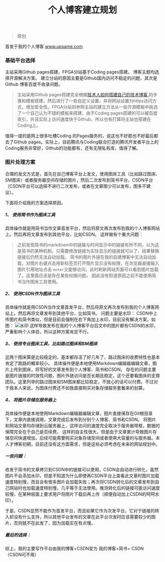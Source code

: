﻿---
layout: post
title: 个人博客建立规划
category: computer-net
tags: [it]
excerpt: 个人博客建立规划
---

> 原创

首发于我的个人博客 <a href="https://www.upsame.com" target="_blank"> www.upsame.com </a>
### 基础平台选择
主站采用Github pages搭建，FPGA分站基于Coding pages搭建。
博客主题均选择开源解决方案。
建立分站的原因主要是Github国内访问不稳定的问题，其次是Github 博客百度不收录问题。
> 主站采用Github pages搭建完全根据<a href="https://www.cnblogs.com/ityouknow/p/9680137.html" target="_blank">技术人如何搭建自己的技术博客 </a>的步骤和模板搭建，然后进行了一些自定义设置，并将网站设置为https访问方式，增加安全性。FPGA分站则参照主站的建立方法从一些开源模板中挑选了一个自己认为不错的模板来搭建，由于Coding pages搭建的可以被百度索引，并且实际上访问速度快于Github，所以也有打算将主站也搭建在Coding上。

值得一提的是网上很多吐槽Coding 的Pages服务的，说这也不好那也不好最后都去了Github pages。实际上，目前腾讯与Coding联合打造的腾讯开发者平台上的Coding服务非常好，Github的功能都有，还有无限私有库，值得了解。

### 图片处理方案
合理的发文方式是，首先在自己博客平台上发文，使用图床工具（比如路过图床、SM图床）或者服务器空间存储的图片，然后二次发布到简书平台，CSDN平台（CSDN平台可以选择不进行二次发布，或者在文章图少可以发布，图多不建议）。

下面将介绍我的方案选择原因。
##### 1、 使用简书作为图床工具
具体操作就是用简书当作文章首发平台，然后将原文再次发布到我的个人博客网站上。然后再将文章发布到其他平台，比如CSDN。
这样做有个重大问题：
> 之前发现简书的markdown中的链接与时间显示中的链接有所不同，以为这是简书的某种机制，只需要修改链接为实际显示的链接就可以了，结果替换链接后仍然无法自动加载。
简书的图片外链在我的自建博客中无法自动加载，对图片右键点击用新标签页打开图片显示没有权限，在浏览器直接输入图片引用地址点击 `enter`又能够访问，此时刷新网站页面可以看到图片加载了。这里面应该是存在某些权限问题。
因此没有知道原因之前不能使用简书当作图床工具使用。

##### 2、 使用CSDN作为图床工具
具体操作就是用CSDN当作文章首发平台，然后将原文再次发布到我的个人博客网站上。然后再将文章发布到其他平台，比如简书。
问题主要是水印：
CSDN中上传图片和简书类似，但是目前会强制在右下角加上水印，目前没有解决方案，如图：
![水印](https://s2.ax1x.com/2019/10/22/KG173q.png)
这样导致发布在我的个人博客平台后文中的图片都有CSDN的水印，严重影响个人体验，所以这种方案肯定不行。


##### 3、 使用专业图床工具，比如路过图床和SM图床
这两个图床算是比较稳定的，基本都存活了好几年了，路过图床的收费特性也基本肯定了跑路的概率较小。
具体操作便是本地使用Markdown编辑器编辑文章，图片上传到图床，将写好的文章发布到个人博客、简书和CSDN。
存在的问题主要是图片链接的时效性问题，图片外链访问是否长期且稳定，这个还要看图床的支撑团队。这里列举的路过图床和SM图床都比较稳定，不放心的话可以付费。不过对于我本人来说，为图床付费还不如我直接购买对象存储服务套餐来的划算。

##### 4、 将图片存储在服务器上
具体操作便是本地使用Markdown编辑器编辑文章，图片直接保存在Git根目录下，文章内直接调用，文章完成后发布到分别个人博客、简书和CSDN。
将图片和网站文章均存储到云服务器上，这样访问的速度完全取决于服务器带框，数据的保障完全在于自己是否续费。
这样的自主性很大，但是由于文章累计导致图片存储空间快速增加，后续可能需要购买对象存储空间或者使用大容量的与服务器。本人才博客初期，目前还没有这方面需求，但是这些必须考虑在未来的网站规划中。

##### 一些问题：
收发于简书的文章拷贝到CSDN中的链接可以使用，CSDN会自动进行转化，虽然图片不会添加水印，但是不知道为什么即使再CSDN平台上查看此文章时图片加载速度特别慢，而且会有很多图片会加载失败；再次将CSDN转化后的文章发布到自己网站时也加载速度特别慢，几乎等于无法使用。推测转化后的链接可能访问速度较慢，在某种层面上要求用户将图片下载后再上传（顺便自动加上CSDN的呵呵水印）。

于是，CSDN显然不能作为首发平台，而且如果它作为次发平台，它对于链接的转入却没有什么支持，所以其他平台发布的文章在此平台次发时应该需要较少的图片，否则就不在此发了，因为加载实在有点慢。

##### 最后的选择：
综上，我的主要写作平台由我的博客+CSDN变为 我的博客+简书+ CSDN（CSDN可不用）